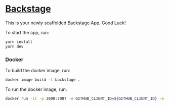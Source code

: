 # [Backstage](https://backstage.io)

This is your newly scaffolded Backstage App, Good Luck!

To start the app, run:

```sh
yarn install
yarn dev
```

### Docker

To build the docker image, run:

```sh
docker image build -t backstage .
```

To run the docker image, run:

```sh
docker run -it -p 3000:7007 -e GITHUB_CLIENT_ID=${GITHUB_CLIENT_ID} -e GITHUB_CLIENT_SECRET=${GITHUB_CLIENT_SECRET} backstage
```
